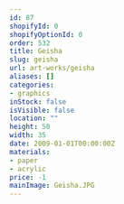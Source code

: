 ```yaml
---
id: 87
shopifyId: 0
shopifyOptionId: 0
order: 532
title: Geisha
slug: geisha
url: art-works/geisha
aliases: []
categories:
- graphics
inStock: false
isVisible: false
location: ""
height: 50
width: 35
date: 2009-01-01T00:00:00Z
materials:
- paper
- acrylic
price: -1
mainImage: Geisha.JPG
---
```

